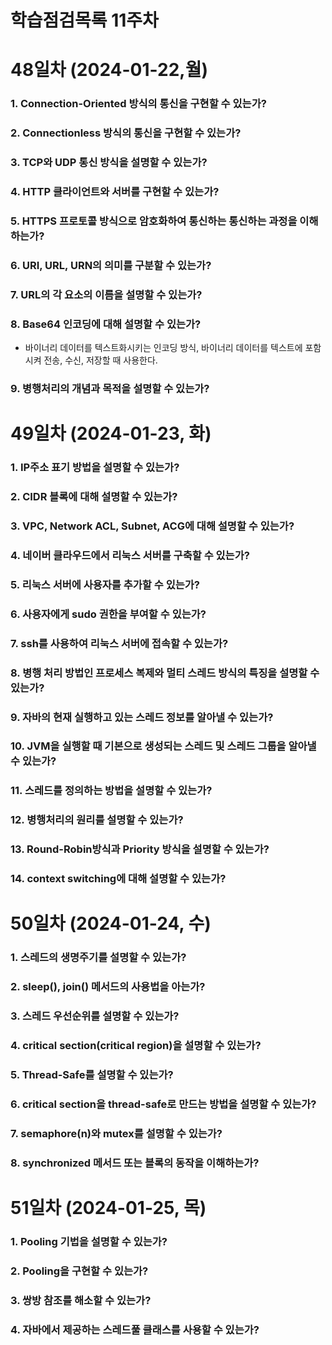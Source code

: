 # 학습점검목록 11주차

# 48일차 (2024-01-22,월)
### 1. Connection-Oriented 방식의 통신을 구현할 수 있는가?

### 2. Connectionless 방식의 통신을 구현할 수 있는가?

### 3. TCP와 UDP 통신 방식을 설명할 수 있는가?

### 4. HTTP 클라이언트와 서버를 구현할 수 있는가?

### 5. HTTPS 프로토콜 방식으로 암호화하여 통신하는 통신하는 과정을 이해하는가?

### 6. URI, URL, URN의 의미를 구분할 수 있는가?

### 7. URL의 각 요소의 이름을 설명할 수 있는가?

### 8. Base64 인코딩에 대해 설명할 수 있는가?
  - 바이너리 데이터를 텍스트화시키는 인코딩 방식, 바이너리 데이터를 텍스트에 포함시켜 전송, 수신, 저장할 때 사용한다.

### 9. 병행처리의 개념과 목적을 설명할 수 있는가?

# 49일차 (2024-01-23, 화)
### 1. IP주소 표기 방법을 설명할 수 있는가?

### 2. CIDR 블록에 대해 설명할 수 있는가?

### 3. VPC, Network ACL, Subnet, ACG에 대해 설명할 수 있는가?

### 4. 네이버 클라우드에서 리눅스 서버를 구축할 수 있는가?

### 5. 리눅스 서버에 사용자를 추가할 수 있는가?

### 6. 사용자에게 sudo 권한을 부여할 수 있는가?

### 7. ssh를 사용하여 리눅스 서버에 접속할 수 있는가?

### 8. 병행 처리 방법인 프로세스 복제와 멀티 스레드 방식의 특징을 설명할 수 있는가?

### 9. 자바의 현재 실행하고 있는 스레드 정보를 알아낼 수 있는가?

### 10. JVM을 실행할 때 기본으로 생성되는 스레드 및 스레드 그룹을 알아낼 수 있는가?

### 11. 스레드를 정의하는 방법을 설명할 수 있는가?

### 12. 병행처리의 원리를 설명할 수 있는가?

### 13. Round-Robin방식과 Priority 방식을 설명할 수 있는가?

### 14. context switching에 대해 설명할 수 있는가?


# 50일차 (2024-01-24, 수)
### 1. 스레드의 생명주기를 설명할 수 있는가?

### 2. sleep(), join() 메서드의 사용법을 아는가?

### 3. 스레드 우선순위를 설명할 수 있는가?

### 4. critical section(critical region)을 설명할 수 있는가?

### 5. Thread-Safe를 설명할 수 있는가?

### 6. critical section을 thread-safe로 만드는 방법을 설명할 수 있는가?

### 7. semaphore(n)와 mutex를 설명할 수 있는가?

### 8. synchronized 메서드 또는 블록의 동작을 이해하는가?


# 51일차 (2024-01-25, 목) 
### 1. Pooling 기법을 설명할 수 있는가?

### 2. Pooling을 구현할 수 있는가?

### 3. 쌍방 참조를 해소할 수 있는가?

### 4. 자바에서 제공하는 스레드풀 클래스를 사용할 수 있는가?